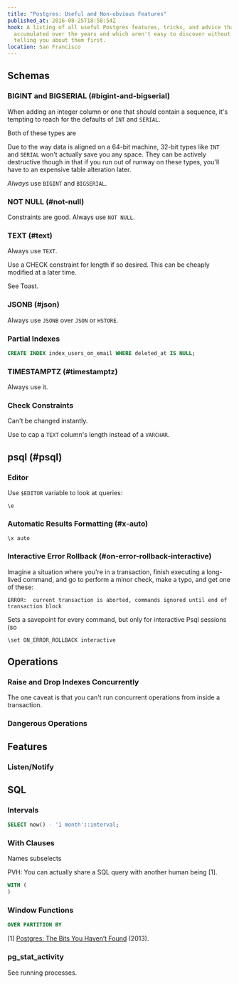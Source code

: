 ```yaml
---
title: "Postgres: Useful and Non-obvious Features"
published_at: 2016-08-25T18:58:54Z
hook: A listing of all useful Postgres features, tricks, and advice that I've
  accumulated over the years and which aren't easy to discover without someone
  telling you about them first.
location: San Francisco
---
```


## Schemas

### BIGINT and BIGSERIAL (#bigint-and-bigserial)

When adding an integer column or one that should contain a sequence, it's
tempting to reach for the defaults of `INT` and `SERIAL`.

Both of these types are 

Due to the way data is aligned on a 64-bit machine, 32-bit types like `INT` and
`SERIAL` won't actually save you any space. They can be actively destructive
though in that if you run out of runway on these types, you'll have to an
expensive table alteration later.

_Always_ use `BIGINT` and `BIGSERIAL`.

### NOT NULL (#not-null)

Constraints are good. Always use `NOT NULL`.

### TEXT (#text)

Always use `TEXT`.

Use a CHECK constraint for length if so desired. This can be cheaply modified
at a later time.

See Toast.

### JSONB (#json)

Always use `JSONB` over `JSON` or `HSTORE`.

### Partial Indexes

``` sql
CREATE INDEX index_users_on_email WHERE deleted_at IS NULL;
```

### TIMESTAMPTZ (#timestamptz)

Always use it.

### Check Constraints

Can't be changed instantly.

Use to cap a `TEXT` column's length instead of a `VARCHAR`.

## psql (#psql)

### Editor

Use `$EDITOR` variable to look at queries:

```
\e
```

### Automatic Results Formatting (#x-auto)

```
\x auto
```

### Interactive Error Rollback (#on-error-rollback-interactive)

Imagine a situation where you're in a transaction, finish executing a
long-lived command, and go to perform a minor check, make a typo, and get one
of these:

```
ERROR:  current transaction is aborted, commands ignored until end of transaction block
```

Sets a savepoint for every command, but only for interactive Psql sessions (so

```
\set ON_ERROR_ROLLBACK interactive
```

## Operations

### Raise and Drop Indexes Concurrently

The one caveat is that you can't run concurrent operations from inside a transaction.

### Dangerous Operations

## Features

### Listen/Notify

## SQL

### Intervals

``` sql
SELECT now() - '1 month'::interval;
```

### With Clauses

Names subselects

PVH: You can actually share a SQL query with another human being [1].

``` sql
WITH (
)
```

### Window Functions

``` sql
OVER PARTITION BY
```

[1] [Postgres: The Bits You Haven’t Found](https://vimeo.com/61044807) (2013).

### pg_stat_activity

See running processes.
